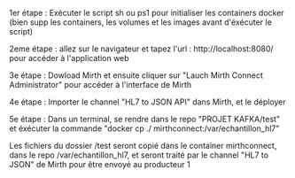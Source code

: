 1er étape : Exécuter le script sh ou ps1 pour initialiser les containers docker (bien supp les containers, les volumes et les images avant d'éxécuter le script)

2eme étape : allez sur le navigateur et tapez l'url : http://localhost:8080/ pour accéder à l'application web

3e étape : Dowload Mirth et ensuite cliquer sur "Lauch Mirth Connect Administrator" pour accéder à l'interface de Mirth

4e étape : Importer le channel "HL7 to JSON API" dans Mirth, et le déployer

5e étape : Dans un terminal, se rendre dans le repo "PROJET KAFKA/test" et éxécuter la commande 
"docker cp ./ mirthconnect:/var/echantillon_hl7"

Les fichiers du dossier /test seront copié dans le container mirthconnect, dans le repo /var/echantillon_hl7, et seront traité par le channel "HL7 to JSON" de Mirth pour être envoyé au producteur 1